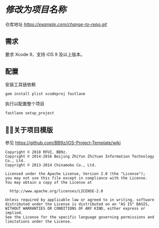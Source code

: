 # *修改为项目名称*

仓库地址 *https://example.com/change-to-repo.git*

## 需求

要求 Xcode 9，支持 iOS 9 及以上版本。

## 配置

安装工具链依赖

```sh
gem install plist xcodeproj fastlane
```

执行以配置整个项目

```sh
fastlane setup_project
```

## 关于项目模版

参见 https://github.com/BB9z/iOS-Project-Template/wiki

```text
Copyright © 2018 RFUI, BB9z.
Copyright © 2014-2016 Beijing ZhiYun ZhiYuan Information Technology Co., Ltd.
Copyright © 2013-2014 Chinamobo Co., Ltd.

Licensed under the Apache License, Version 2.0 (the "License");
you may not use this file except in compliance with the License.
You may obtain a copy of the License at

  http://www.apache.org/licenses/LICENSE-2.0

Unless required by applicable law or agreed to in writing, software
distributed under the License is distributed on an "AS IS" BASIS,
WITHOUT WARRANTIES OR CONDITIONS OF ANY KIND, either express or implied.
See the License for the specific language governing permissions and
limitations under the License.
```
